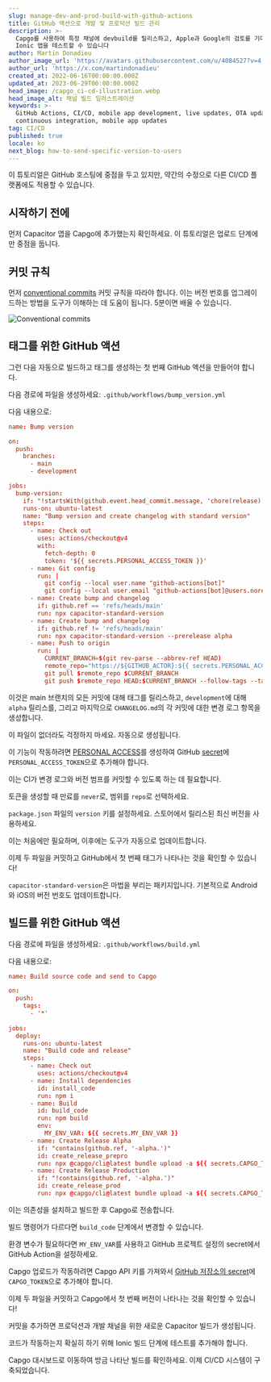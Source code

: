 ```yaml
---
slug: manage-dev-and-prod-build-with-github-actions
title: GitHub 액션으로 개발 및 프로덕션 빌드 관리
description: >-
  Capgo를 사용하여 특정 채널에 devbuild를 릴리스하고, Apple과 Google의 검토를 기다리지 않고도 팀이 Capacitor
  Ionic 앱을 테스트할 수 있습니다
author: Martin Donadieu
author_image_url: 'https://avatars.githubusercontent.com/u/4084527?v=4'
author_url: 'https://x.com/martindonadieu'
created_at: 2022-06-16T00:00:00.000Z
updated_at: 2023-06-29T00:00:00.000Z
head_image: /capgo_ci-cd-illustration.webp
head_image_alt: 채널 빌드 일러스트레이션
keywords: >-
  GitHub Actions, CI/CD, mobile app development, live updates, OTA updates,
  continuous integration, mobile app updates
tag: CI/CD
published: true
locale: ko
next_blog: how-to-send-specific-version-to-users
---
```

이 튜토리얼은 GitHub 호스팅에 중점을 두고 있지만, 약간의 수정으로 다른 CI/CD 플랫폼에도 적용할 수 있습니다.

## 시작하기 전에

먼저 Capacitor 앱을 Capgo에 추가했는지 확인하세요. 이 튜토리얼은 업로드 단계에만 중점을 둡니다.

## 커밋 규칙

먼저 [conventional commits](https://www.conventionalcommits.org/en/v1.0.0/) 커밋 규칙을 따라야 합니다. 이는 버전 번호를 업그레이드하는 방법을 도구가 이해하는 데 도움이 됩니다. 5분이면 배울 수 있습니다.

![Conventional commits](/conventional_commits.webp)

## 태그를 위한 GitHub 액션

그런 다음 자동으로 빌드하고 태그를 생성하는 첫 번째 GitHub 액션을 만들어야 합니다.

다음 경로에 파일을 생성하세요: `.github/workflows/bump_version.yml`

다음 내용으로:

```toml
name: Bump version

on:
  push:
    branches:
      - main
      - development

jobs:
  bump-version:
    if: "!startsWith(github.event.head_commit.message, 'chore(release):')"
    runs-on: ubuntu-latest
    name: "Bump version and create changelog with standard version"
    steps:
      - name: Check out
        uses: actions/checkout@v4
        with:
          fetch-depth: 0
          token: '${{ secrets.PERSONAL_ACCESS_TOKEN }}'
      - name: Git config
        run: |
          git config --local user.name "github-actions[bot]"
          git config --local user.email "github-actions[bot]@users.noreply.github.com"
      - name: Create bump and changelog
        if: github.ref == 'refs/heads/main'
        run: npx capacitor-standard-version
      - name: Create bump and changelog
        if: github.ref != 'refs/heads/main'
        run: npx capacitor-standard-version --prerelease alpha
      - name: Push to origin
        run: |
          CURRENT_BRANCH=$(git rev-parse --abbrev-ref HEAD)
          remote_repo="https://${GITHUB_ACTOR}:${{ secrets.PERSONAL_ACCESS_TOKEN }}@github.com/${GITHUB_REPOSITORY}.git"
          git pull $remote_repo $CURRENT_BRANCH
          git push $remote_repo HEAD:$CURRENT_BRANCH --follow-tags --tags

```

이것은 main 브랜치의 모든 커밋에 대해 태그를 릴리스하고, `development`에 대해 `alpha` 릴리스를, 그리고 마지막으로 `CHANGELOG.md`의 각 커밋에 대한 변경 로그 항목을 생성합니다.

이 파일이 없더라도 걱정하지 마세요. 자동으로 생성됩니다.

이 기능이 작동하려면 [PERSONAL ACCESS](https://docs.github.com/en/authentication/keeping-your-account-and-data-secure/creating-a-personal-access-token/)를 생성하여 GitHub [secret](https://docs.github.com/en/actions/security-guides/encrypted-secrets "GitHub secrets")에 `PERSONAL_ACCESS_TOKEN`으로 추가해야 합니다.

이는 CI가 변경 로그와 버전 범프를 커밋할 수 있도록 하는 데 필요합니다.

토큰을 생성할 때 만료를 `never`로, 범위를 `repo`로 선택하세요.

`package.json` 파일의 `version` 키를 설정하세요. 스토어에서 릴리스된 최신 버전을 사용하세요.

이는 처음에만 필요하며, 이후에는 도구가 자동으로 업데이트합니다.

이제 두 파일을 커밋하고 GitHub에서 첫 번째 태그가 나타나는 것을 확인할 수 있습니다!

`capacitor-standard-version`은 마법을 부리는 패키지입니다. 기본적으로 Android와 iOS의 버전 번호도 업데이트합니다.

## 빌드를 위한 GitHub 액션

다음 경로에 파일을 생성하세요: `.github/workflows/build.yml`

다음 내용으로:

```toml
name: Build source code and send to Capgo

on:
  push:
    tags:
      - '*'
      
jobs:
  deploy:
    runs-on: ubuntu-latest
    name: "Build code and release"
    steps:
      - name: Check out
        uses: actions/checkout@v4
      - name: Install dependencies
        id: install_code
        run: npm i
      - name: Build
        id: build_code
        run: npm build
        env:
          MY_ENV_VAR: ${{ secrets.MY_ENV_VAR }}
      - name: Create Release Alpha
        if: "contains(github.ref, '-alpha.')"
        id: create_release_prepro
        run: npx @capgo/cli@latest bundle upload -a ${{ secrets.CAPGO_TOKEN }} -c development
      - name: Create Release Production
        if: "!contains(github.ref, '-alpha.')"
        id: create_release_prod
        run: npx @capgo/cli@latest bundle upload -a ${{ secrets.CAPGO_TOKEN }} -c production
```

이는 의존성을 설치하고 빌드한 후 Capgo로 전송합니다.

빌드 명령어가 다르다면 `build_code` 단계에서 변경할 수 있습니다.

환경 변수가 필요하다면 `MY_ENV_VAR`를 사용하고 GitHub 프로젝트 설정의 secret에서 GitHub Action을 설정하세요.

Capgo 업로드가 작동하려면 Capgo API 키를 가져와서 [GitHub 저장소의 secret](https://docs.github.com/en/actions/security-guides/encrypted-secrets/)에 `CAPGO_TOKEN`으로 추가해야 합니다.

이제 두 파일을 커밋하고 Capgo에서 첫 번째 버전이 나타나는 것을 확인할 수 있습니다!

커밋을 추가하면 프로덕션과 개발 채널을 위한 새로운 Capacitor 빌드가 생성됩니다.

코드가 작동하는지 확실히 하기 위해 Ionic 빌드 단계에 테스트를 추가해야 합니다.

Capgo 대시보드로 이동하여 방금 나타난 빌드를 확인하세요. 이제 CI/CD 시스템이 구축되었습니다.

